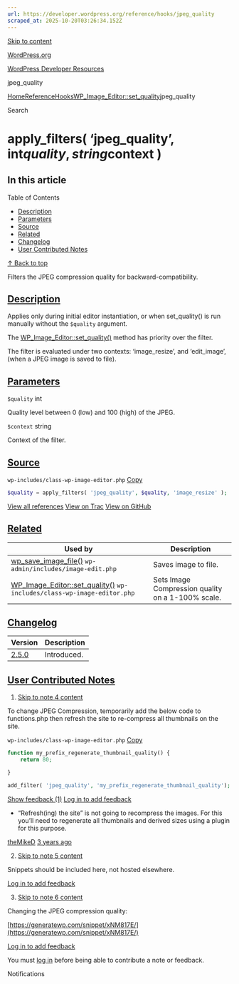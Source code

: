 ```yaml
---
url: https://developer.wordpress.org/reference/hooks/jpeg_quality
scraped_at: 2025-10-20T03:26:34.152Z
---
```


[Skip to content](https://developer.wordpress.org/reference/hooks/jpeg_quality/#wp--skip-link--target)

[WordPress.org](https://wordpress.org/)

[WordPress Developer Resources](https://developer.wordpress.org/)

jpeg\_quality


[Home](https://developer.wordpress.org/)[Reference](https://developer.wordpress.org/reference/)[Hooks](https://developer.wordpress.org/reference/hooks/)[WP\_Image\_Editor::set\_quality](https://developer.wordpress.org/reference/classes/wp_image_editor/set_quality/)jpeg\_quality

Search

# apply\_filters( ‘jpeg\_quality’, int$quality, string$context )

## In this article

Table of Contents

- [Description](https://developer.wordpress.org/reference/hooks/jpeg_quality/#description)
- [Parameters](https://developer.wordpress.org/reference/hooks/jpeg_quality/#parameters)
- [Source](https://developer.wordpress.org/reference/hooks/jpeg_quality/#source)
- [Related](https://developer.wordpress.org/reference/hooks/jpeg_quality/#related)
- [Changelog](https://developer.wordpress.org/reference/hooks/jpeg_quality/#changelog)
- [User Contributed Notes](https://developer.wordpress.org/reference/hooks/jpeg_quality/#user-contributed-notes)

[↑ Back to top](https://developer.wordpress.org/reference/hooks/jpeg_quality/#wp--skip-link--target)

Filters the JPEG compression quality for backward-compatibility.

## [Description](https://developer.wordpress.org/reference/hooks/jpeg_quality/\#description)

Applies only during initial editor instantiation, or when set\_quality() is run manually without the `$quality` argument.

The [WP\_Image\_Editor::set\_quality()](https://developer.wordpress.org/reference/classes/wp_image_editor/set_quality/) method has priority over the filter.

The filter is evaluated under two contexts: ‘image\_resize’, and ‘edit\_image’, (when a JPEG image is saved to file).

## [Parameters](https://developer.wordpress.org/reference/hooks/jpeg_quality/\#parameters)

`$quality` int

Quality level between 0 (low) and 100 (high) of the JPEG.

`$context` string

Context of the filter.

## [Source](https://developer.wordpress.org/reference/hooks/jpeg_quality/\#source)

`wp-includes/class-wp-image-editor.php`
[Copy](https://developer.wordpress.org/reference/hooks/jpeg_quality/#)

```php
$quality = apply_filters( 'jpeg_quality', $quality, 'image_resize' );

```

[View all references](https://developer.wordpress.org/reference/files/wp-includes/class-wp-image-editor.php/) [View on Trac](https://core.trac.wordpress.org/browser/tags/6.8.3/src/wp-includes/class-wp-image-editor.php#L296) [View on GitHub](https://github.com/WordPress/wordpress-develop/blob/6.8.3/src/wp-includes/class-wp-image-editor.php#L296-L296)

## [Related](https://developer.wordpress.org/reference/hooks/jpeg_quality/\#related)

| Used by | Description |
| --- | --- |
| [wp\_save\_image\_file()](https://developer.wordpress.org/reference/functions/wp_save_image_file/) `wp-admin/includes/image-edit.php` | Saves image to file. |
| [WP\_Image\_Editor::set\_quality()](https://developer.wordpress.org/reference/classes/wp_image_editor/set_quality/) `wp-includes/class-wp-image-editor.php` | Sets Image Compression quality on a 1-100% scale. |

## [Changelog](https://developer.wordpress.org/reference/hooks/jpeg_quality/\#changelog)

| Version | Description |
| --- | --- |
| [2.5.0](https://developer.wordpress.org/reference/since/2.5.0/) | Introduced. |

## [User Contributed Notes](https://developer.wordpress.org/reference/hooks/jpeg_quality/\#user-contributed-notes)

1. [Skip to note 4 content](https://developer.wordpress.org/reference/hooks/jpeg_quality/#comment-content-1935)



To change JPEG Compression, temporarily add the below code to functions.php then refresh the site to re-compress all thumbnails on the site.





`wp-includes/class-wp-image-editor.php`
[Copy](https://developer.wordpress.org/reference/hooks/jpeg_quality/#)




```php
function my_prefix_regenerate_thumbnail_quality() {
   	return 80;

}

add_filter( 'jpeg_quality', 'my_prefix_regenerate_thumbnail_quality');
```







[Show feedback (1)](https://developer.wordpress.org/reference/hooks/jpeg_quality/#) [Log in to add feedback](https://login.wordpress.org/?redirect_to=https%3A%2F%2Fdeveloper.wordpress.org%2Freference%2Fhooks%2Fjpeg_quality%2F%3Freplytocom%3D1935%23feedback-editor-1935)



- “Refresh(ing) the site” is not going to recompress the images. For this you’ll need to regenerate all thumbnails and derived sizes using a plugin for this purpose.



[theMikeD](https://profiles.wordpress.org/themiked/) [3 years ago](https://developer.wordpress.org/reference/hooks/jpeg_quality/#comment-6022)


2. [Skip to note 5 content](https://developer.wordpress.org/reference/hooks/jpeg_quality/#comment-content-1916)



Snippets should be included here, not hosted elsewhere.





[Log in to add feedback](https://login.wordpress.org/?redirect_to=https%3A%2F%2Fdeveloper.wordpress.org%2Freference%2Fhooks%2Fjpeg_quality%2F%3Freplytocom%3D1916%23feedback-editor-1916)

3. [Skip to note 6 content](https://developer.wordpress.org/reference/hooks/jpeg_quality/#comment-content-1576)



Changing the JPEG compression quality:



[https://generatewp.com/snippet/xNM817E/](https://generatewp.com/snippet/xNM817E/)





[Log in to add feedback](https://login.wordpress.org/?redirect_to=https%3A%2F%2Fdeveloper.wordpress.org%2Freference%2Fhooks%2Fjpeg_quality%2F%3Freplytocom%3D1576%23feedback-editor-1576)


You must [log in](https://login.wordpress.org/?redirect_to=https%3A%2F%2Fdeveloper.wordpress.org%2Freference%2Fhooks%2Fjpeg_quality%2F) before being able to contribute a note or feedback.

Notifications